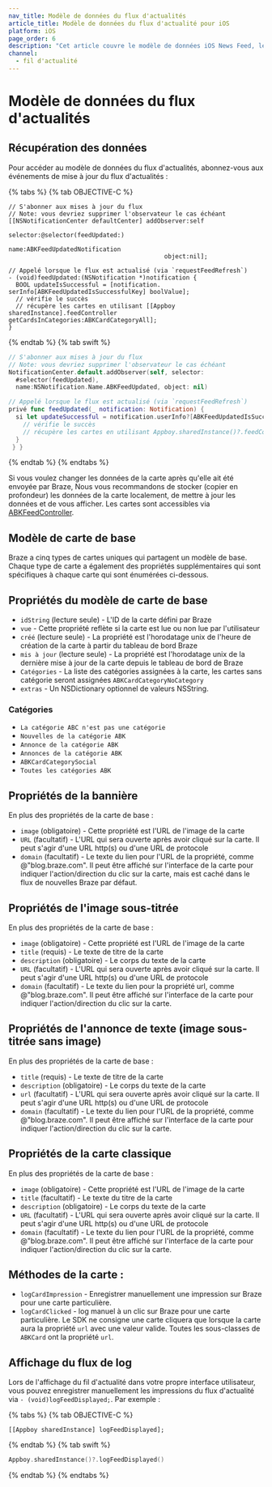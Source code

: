 ```yaml
---
nav_title: Modèle de données du flux d'actualités
article_title: Modèle de données du flux d'actualité pour iOS
platform: iOS
page_order: 6
description: "Cet article couvre le modèle de données iOS News Feed, les différents types de cartes et les différentes propriétés spécifiques à la carte disponibles."
channel:
  - fil d'actualité
---
```


# Modèle de données du flux d'actualités

## Récupération des données

Pour accéder au modèle de données du flux d'actualités, abonnez-vous aux événements de mise à jour du flux d'actualités :

{% tabs %}
{% tab OBJECTIVE-C %}

```objc
// S'abonner aux mises à jour du flux
// Note: vous devriez supprimer l'observateur le cas échéant
[[NSNotificationCenter defaultCenter] addObserver:self
                                         selector:@selector(feedUpdated:)
                                             name:ABKFeedUpdatedNotification
                                           object:nil];
```

```objc
// Appelé lorsque le flux est actualisé (via `requestFeedRefresh`)
- (void)feedUpdated:(NSNotification *)notification {
  BOOL updateIsSuccessful = [notification. serInfo[ABKFeedUpdatedIsSuccessfulKey] boolValue];
  // vérifie le succès
  // récupère les cartes en utilisant [[Appboy sharedInstance].feedController getCardsInCategories:ABKCardCategoryAll];
}
```

{% endtab %}
{% tab swift %}

```swift
// S'abonner aux mises à jour du flux
// Note: vous devriez supprimer l'observateur le cas échéant
NotificationCenter.default.addObserver(self, selector:
  #selector(feedUpdated),
  name:NSNotification.Name.ABKFeedUpdated, object: nil)
```

```swift
// Appelé lorsque le flux est actualisé (via `requestFeedRefresh`)
privé func feedUpdated(_ notification: Notification) {
  si let updateSuccessful = notification.userInfo?[ABKFeedUpdatedIsSuccessfulKey] comme? Bool {
    // vérifie le succès
    // récupère les cartes en utilisant Appboy.sharedInstance()?.feedController.getCardsInCategories(.all);      
  }
 } }
```

{% endtab %}
{% endtabs %}

Si vous voulez changer les données de la carte après qu'elle ait été envoyée par Braze, Nous vous recommandons de stocker (copier en profondeur) les données de la carte localement, de mettre à jour les données et de vous afficher. Les cartes sont accessibles via [ABKFeedController][44].

## Modèle de carte de base

Braze a cinq types de cartes uniques qui partagent un modèle de base. Chaque type de carte a également des propriétés supplémentaires qui sont spécifiques à chaque carte qui sont énumérées ci-dessous.

## Propriétés du modèle de carte de base

- `idString` (lecture seule) - L'ID de la carte défini par Braze
- `vue` - Cette propriété reflète si la carte est lue ou non lue par l'utilisateur
- `créé` (lecture seule) - La propriété est l'horodatage unix de l'heure de création de la carte à partir du tableau de bord Braze
- `mis à jour` (lecture seule) - La propriété est l'horodatage unix de la dernière mise à jour de la carte depuis le tableau de bord de Braze
- `Catégories` - La liste des catégories assignées à la carte, les cartes sans catégorie seront assignées `ABKCardCategoryNoCategory`
- `extras` - Un NSDictionary optionnel de valeurs NSString.

### Catégories

- `La catégorie ABC n'est pas une catégorie`
- `Nouvelles de la catégorie ABK`
- `Annonce de la catégorie ABK`
- `Annonces de la catégorie ABK`
- `ABKCardCategorySocial`
- `Toutes les catégories ABK`

## Propriétés de la bannière
En plus des propriétés de la carte de base :

- `image` (obligatoire) - Cette propriété est l'URL de l'image de la carte
- `URL` (facultatif) - L'URL qui sera ouverte après avoir cliqué sur la carte. Il peut s'agir d'une URL http(s) ou d'une URL de protocole
- `domain` (facultatif) - Le texte du lien pour l'URL de la propriété, comme @"blog.braze.com". Il peut être affiché sur l'interface de la carte pour indiquer l'action/direction du clic sur la carte, mais est caché dans le flux de nouvelles Braze par défaut.

## Propriétés de l'image sous-titrée
En plus des propriétés de la carte de base :

- `image` (obligatoire) - Cette propriété est l'URL de l'image de la carte
- `title` (requis) - Le texte de titre de la carte
- `description` (obligatoire) - Le corps du texte de la carte
- `URL` (facultatif) - L'URL qui sera ouverte après avoir cliqué sur la carte. Il peut s'agir d'une URL http(s) ou d'une URL de protocole
- `domain` (facultatif) - Le texte du lien pour la propriété url, comme @"blog.braze.com". Il peut être affiché sur l'interface de la carte pour indiquer l'action/direction du clic sur la carte.

## Propriétés de l'annonce de texte (image sous-titrée sans image)
En plus des propriétés de la carte de base :

- `title` (requis) - Le texte de titre de la carte
- `description` (obligatoire) - Le corps du texte de la carte
- `url` (facultatif) - L'URL qui sera ouverte après avoir cliqué sur la carte. Il peut s'agir d'une URL http(s) ou d'une URL de protocole
- `domain` (facultatif) - Le texte du lien pour l'URL de la propriété, comme @"blog.braze.com". Il peut être affiché sur l'interface de la carte pour indiquer l'action/direction du clic sur la carte.

## Propriétés de la carte classique
En plus des propriétés de la carte de base :

- `image` (obligatoire) - Cette propriété est l'URL de l'image de la carte
- `title` (facultatif) - Le texte du titre de la carte
- `description` (obligatoire) - Le corps du texte de la carte
- `URL` (facultatif) - L'URL qui sera ouverte après avoir cliqué sur la carte. Il peut s'agir d'une URL http(s) ou d'une URL de protocole
- `domain` (facultatif) - Le texte du lien pour l'URL de la propriété, comme @"blog.braze.com". Il peut être affiché sur l'interface de la carte pour indiquer l'action/direction du clic sur la carte.

## Méthodes de la carte :

- `logCardImpression` - Enregistrer manuellement une impression sur Braze pour une carte particulière.
- `logCardClicked` - log manuel à un clic sur Braze pour une carte particulière. Le SDK ne consigne une carte cliquera que lorsque la carte aura la propriété `url` avec une valeur valide. Toutes les sous-classes de `ABKCard` ont la propriété `url`.

## Affichage du flux de log

Lors de l'affichage du fil d'actualité dans votre propre interface utilisateur, vous pouvez enregistrer manuellement les impressions du flux d'actualité via `- (void)logFeedDisplayed;`. Par exemple :

{% tabs %}
{% tab OBJECTIVE-C %}

```objc
[[Appboy sharedInstance] logFeedDisplayed];
```

{% endtab %}
{% tab swift %}

```swift
Appboy.sharedInstance()?.logFeedDisplayed()
```

{% endtab %}
{% endtabs %}

[44]: http://appboy.github.io/appboy-ios-sdk/docs/interface_a_b_k_feed_controller.html "abk feed controller"

